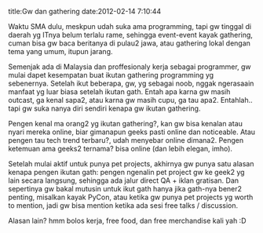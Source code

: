title:Gw dan gathering
date:2012-02-14 7:10:44

<p>
Waktu SMA dulu, meskpun udah suka ama programming, tapi gw tinggal di daerah yg ITnya belum terlalu rame, sehingga event-event kayak gathering, cuman bisa gw baca beritanya di pulau2 jawa, atau gathering lokal dengan tema yang umum, itupun jarang.
<p>

<p>
Semenjak ada di Malaysia dan proffesionaly kerja sebagai programmer, gw mulai dapet kesempatan buat ikutan gathering programming yg sebenernya. Setelah ikut beberapa, gw, yg sebagai noob, nggak ngerasaain manfaat yg luar biasa setelah ikutan gath. Entah apa karna gw masih outcast, ga kenal sapa2, atau karna gw masih cupu, ga tau apa2. Entahlah.. tapi gw suka nanya diri sendiri kenapa gw ikutan gathering.
<p>

<p>
Pengen kenal ma orang2 yg ikutan gathering?, kan gw bisa kenalan atau nyari mereka online, biar gimanapun geeks pasti online dan noticeable. Atau pengen tau tech trend terbaru?, udah menyebar online dimana2. Pengen ketemuan ama geeks2 ternama? bisa online (dan lebih elegan, imho).
</p>

<p>
Setelah mulai aktif untuk punya pet projects, akhirnya gw punya satu alasan kenapa pengen ikutan gath: pengen ngenalin pet project gw ke geek2 yg lain secara langsung, sehingga ada jalur direct QA + iklan gratisan. Dan sepertinya gw bakal mutusin untuk ikut gath hanya jika gath-nya bener2 penting, misalkan kayak PyCon, atau ketika gw punya pet projects yg worth to mention, jadi gw bisa mention ketika ada sesi free talks / discussion.
</p>

<p>
Alasan lain? hmm bolos kerja, free food, dan free merchandise kali yah :D
</p>